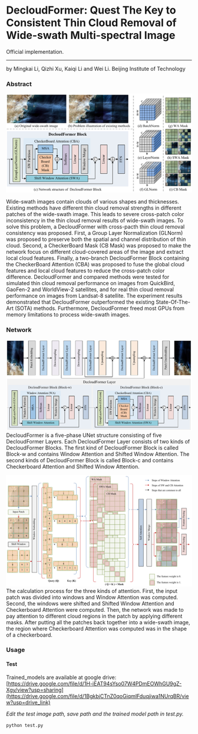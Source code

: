 #  DecloudFormer: Quest The Key to Consistent Thin Cloud Removal of Wide-swath Multi-spectral Image
 Official implementation.

---

by Mingkai Li, Qizhi Xu, Kaiqi Li and Wei Li. 
Beijing Institute of Technology

### Abstract

![Alt text](figs/1.png)

Wide-swath images contain clouds of various shapes and thicknesses. Existing methods have different thin cloud removal strengths in different patches of the wide-swath image. This leads to severe cross-patch color inconsistency in the thin cloud removal results of wide-swath images. To solve this problem, a DecloudFormer with cross-pacth thin cloud removal consistency was proposed. First, a Group Layer Normalization (GLNorm) was proposed to preserve both the spatial and channel distribution of thin cloud. Second, a CheckerBoard Mask (CB Mask) was proposed to make the network focus on different cloud-covered areas of the image and extract local cloud features. Finally, a two-branch DecloudFormer Block containing the CheckerBoard Attention (CBA) was proposed to fuse the global cloud features and local cloud features to reduce the cross-patch color difference. DecloudFormer and compared methods were tested for simulated thin cloud removal performance on images from QuickBird, GaoFen-2 and WorldView-2 satellites, and for real thin cloud removal performance on images from Landsat-8 satellite. The experiment results demonstrated that DecloudFormer outperformed the existing State-Of-The-Art (SOTA) methods. 
Furthermore, DecloudFormer freed most GPUs from memory limitations to process wide-swath images.



### Network
![Alt text](figs/2.png)
DecloudFormer is a five-phase UNet structure consisting of five DecloudFormer Layers. Each DecloudFormer Layer consists of two kinds of DecloudFormer Blocks. The first kind of DecloudFormer Block is called Block-w and contains Window Attention and Shifted Window Attention. The second kinds of DecloudFormer Block is called Block-c and contains Checkerboard Attention and Shifted Window Attention.

![Alt text](figs/3.png)
The calculation process for the three kinds of attention. First, the input patch was divided into windows and Window Attention was computed. Second, the windows were shifted and Shifted Window Attention and Checkerboard Attention were computed. Then, the network was made to pay attention to different cloud regions in the patch by applying different masks. After putting all the patches back together into a wide-swath image, the region where Checkerboard Attention was computed was in the shape of a checkerboard.

### Usage
#### Test

Trained_models are available at google drive: [https://drive.google.com/file/d/1H-iEAT94sYso07W4PDmEOWhGU9gZ-Xgy/view?usp=sharing](https://drive.google.com/file/d/1BgkbjCTnZ0qoGiqmlFduqjiwa1NUrqBR/view?usp=drive_link)

*Edit the test image path, save path and the trained model path in test.py.*


 ```shell
 python test.py 
```

